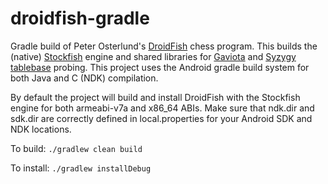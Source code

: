 droidfish-gradle
================

Gradle build of Peter Osterlund's [DroidFish](http://web.comhem.se/petero2home/droidfish/) chess program.  This builds the 
(native) [Stockfish](http://stockfishchess.org/) engine and shared libraries for [Gaviota](https://sites.google.com/site/gaviotachessengine/Home) and [Syzygy](https://chessprogramming.wikispaces.com/Syzygy+Bases) [tablebase](http://en.wikipedia.org/wiki/Endgame_tablebase) probing. This project
uses the Android gradle build system for both Java and C (NDK) compilation.

By default the project will build and install DroidFish with the Stockfish engine for both armeabi-v7a and x86_64 ABIs.
Make sure that ndk.dir and sdk.dir are correctly defined in local.properties for your Android SDK and NDK locations.

To build: `./gradlew clean build`

To install: `./gradlew installDebug`
